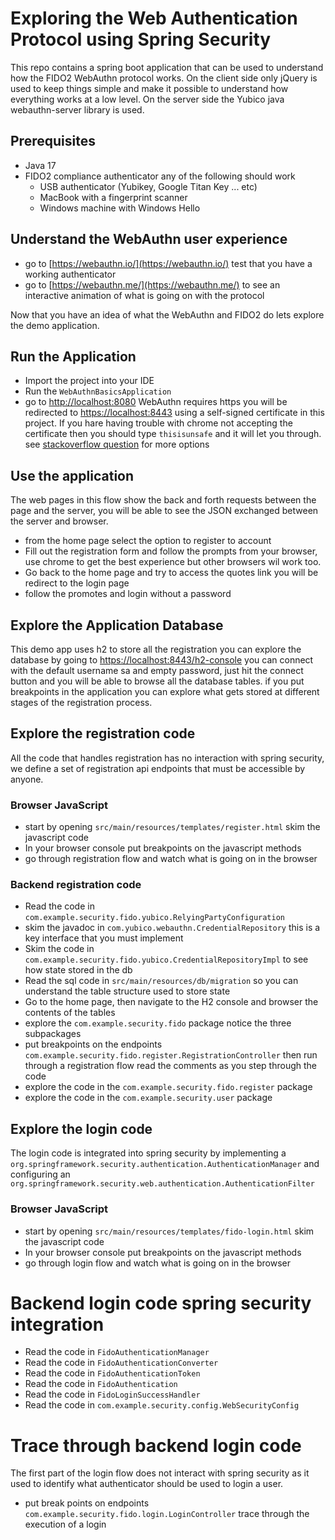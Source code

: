 # Exploring the Web Authentication Protocol using Spring Security 

This repo contains a spring boot application that can be used to understand how the FIDO2 WebAuthn protocol 
works. On the client side only jQuery is used to keep things simple and make it possible to understand how
everything works at a low level. On the server side the Yubico java webauthn-server library is used. 

## Prerequisites 

* Java 17
* FIDO2 compliance authenticator any of the following should work 
    * USB authenticator (Yubikey, Google Titan Key ... etc) 
    * MacBook with a fingerprint scanner
    * Windows machine with Windows Hello 
  
## Understand the WebAuthn user experience 

* go to [https://webauthn.io/](https://webauthn.io/) test that you have a working authenticator
* go to [https://webauthn.me/](https://webauthn.me/) to see an interactive animation of what is going on with the protocol 

Now that you have an idea of what the WebAuthn and FIDO2 do lets explore the demo application. 

## Run the Application 

* Import the project into your IDE 
* Run the `WebAuthnBasicsApplication` 
* go to [http://localhost:8080](http://localhost:8080) WebAuthn requires https you will be redirected to
  [https://localhost:8443](https://localhost:8433) using a self-signed certificate in this project. 
  If you hare having trouble with chrome  not accepting the certificate then you should type `thisisunsafe` 
  and it will let you through. see [stackoverflow question](https://stackoverflow.com/a/31900210/438319) for more options

## Use the application 

The web pages in this flow show the back and forth requests between the page and the server, you 
will be able to see the JSON exchanged between the server and browser. 

* from the home page select the option to register to account 
* Fill out the registration form and follow the prompts from your browser, use chrome to get the best experience but other browsers wil work too.
* Go back to the home page and try to access the quotes link you will be redirect to the login page
* follow the promotes and login without a password 

## Explore the Application Database

This demo app uses h2 to store all the registration you can explore the database by going to 
[https://localhost:8443/h2-console](https://localhost:8443/h2-console) you can connect with the 
default username sa and empty password, just hit the connect button and you will be able to 
browse all the database tables. if you put breakpoints in the application you can explore
what gets stored at different stages of the registration process.

## Explore the registration code 

All the code that handles registration has no interaction with spring security,
we define a set of registration api endpoints that must be accessible by anyone.

### Browser JavaScript 

* start by opening `src/main/resources/templates/register.html` skim the javascript code
* In your browser console put breakpoints on the javascript methods 
* go through registration flow and watch what is going on in the browser

### Backend registration code 

* Read the code in `com.example.security.fido.yubico.RelyingPartyConfiguration` 
* skim the javadoc in `com.yubico.webauthn.CredentialRepository` this is a key interface that you must implement 
* Skim the code in `com.example.security.fido.yubico.CredentialRepositoryImpl` to see how state stored in the db
* Read the sql code in `src/main/resources/db/migration` so you can understand the table structure used to store state 
* Go to the home page, then navigate to the H2 console and browser the contents of the tables
* explore the `com.example.security.fido` package notice the three subpackages
* put breakpoints on the endpoints `com.example.security.fido.register.RegistrationController` then run through a registration flow read the comments as you step through the code 
* explore the code in the `com.example.security.fido.register` package
* explore the code in the `com.example.security.user` package

## Explore the login code

The login code is integrated into spring security by implementing a 
`org.springframework.security.authentication.AuthenticationManager` and configuring an
`org.springframework.security.web.authentication.AuthenticationFilter` 

### Browser JavaScript

* start by opening `src/main/resources/templates/fido-login.html` skim the javascript code
* In your browser console put breakpoints on the javascript methods
* go through login flow and watch what is going on in the browser

# Backend login code spring security integration 

* Read the code in `FidoAuthenticationManager`
* Read the code in `FidoAuthenticationConverter`
* Read the code in `FidoAuthenticationToken`
* Read the code in `FidoAuthentication`
* Read the code in `FidoLoginSuccessHandler`
* Read the code in `com.example.security.config.WebSecurityConfig`

# Trace through backend login code 

The first part of the login flow does not interact with spring security as it used to identify what authenticator 
should be used to login a user. 

* put break points on endpoints `com.example.security.fido.login.LoginController` trace through the execution of a login




 



